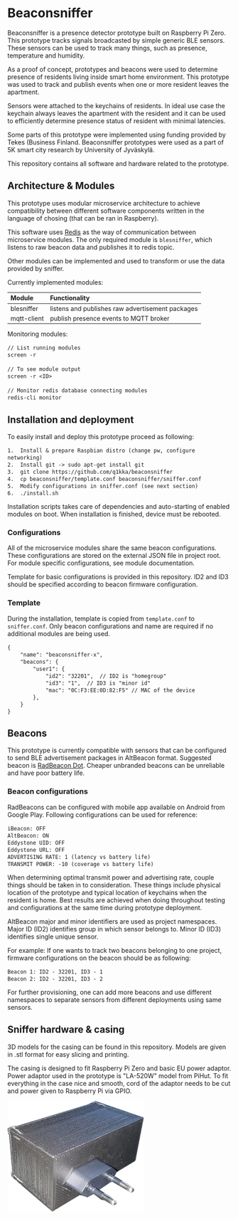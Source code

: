 # Beaconsniffer

Beaconsniffer is a presence detector prototype built on Raspberry Pi Zero. This prototype tracks signals broadcasted by simple generic BLE sensors. These sensors can be used to track many things, such as presence, temperature and humidity.

As a proof of concept, prototypes and beacons were used to determine presence of residents living inside smart home environment. This prototype was used to track and publish events when one or more resident leaves the apartment.

Sensors were attached to the keychains of residents. In ideal use case the keychain always leaves the apartment with the resident and it can be used to efficiently determine presence status of resident with minimal latencies.

Some parts of this prototype were implemented using funding provided by Tekes (Business Finland. Beaconsniffer prototypes were used as a part of 5K smart city research by University of Jyväskylä.

This repository contains all software and hardware related to the prototype.

## Architecture & Modules

This prototype uses modular microservice architecture to achieve compatibility between different software components written in the language of chosing (that can be ran in Raspberry).

This software uses [Redis](https://github.com/antirez/redis) as the way of communication between microservice modules. The only required module is `blesniffer`, which listens to raw beacon data and publishes it to redis topic.

Other modules can be implemented and used to transform or use the data provided by sniffer.

Currently implemented modules:

| Module      | Functionality                                    |
| :---------- | :----------------------------------------------- |
| blesniffer  | listens and publishes raw advertisement packages |
| mqtt-client | publish presence events to MQTT broker           |

Monitoring modules:

```
// List running modules
screen -r

// To see module output
screen -r <ID>

// Monitor redis database connecting modules
redis-cli monitor
```

## Installation and deployment

To easily install and deploy this prototype proceed as following:

```
1.  Install & prepare Raspbian distro (change pw, configure networking)
2.  Install git -> sudo apt-get install git
3.  git clone https://github.com/q1kka/beaconsniffer
4.  cp beaconsniffer/template.conf beaconsniffer/sniffer.conf
5.  Modify configurations in sniffer.conf (see next section)
6.  ./install.sh
```

Installation scripts takes care of dependencies and auto-starting of enabled modules on boot. When installation is finished, device must be rebooted.

### Configurations

All of the microservice modules share the same beacon configurations. These configurations are stored on the external JSON file in project root. For module specific configurations, see module documentation.

Template for basic configurations is provided in this repository. ID2 and ID3 should be specified according to beacon firmware configuration.

### Template

During the installation, template is copied from `template.conf` to `sniffer.conf`. Only beacon configurations and name are required if no additional modules are being used.

```
{
    "name": "beaconsniffer-x",
    "beacons": {
        "user1": {
            "id2": "32201",  // ID2 is "homegroup"
            "id3": "1",  // ID3 is "minor id"
            "mac": "0C:F3:EE:0D:82:F5" // MAC of the device
        },
    }
}
```

## Beacons

This prototype is currently compatible with sensors that can be configured to send BLE advertisement packages in AltBeacon format. Suggested beacon is [RadBeacon Dot](/). Cheaper unbranded beacons can be unreliable and have poor battery life.

### Beacon configurations

RadBeacons can be configured with mobile app available on Android from Google Play. Following configurations can be used for reference:

```
iBeacon: OFF
AltBeacon: ON
Eddystone UID: OFF
Eddystone URL: OFF
ADVERTISING RATE: 1 (latency vs battery life)
TRANSMIT POWER: -10 (coverage vs battery life)
```

When determining optimal transmit power and advertising rate, couple things should be taken in to consideration. These things include physical location of the prototype and typical location of keychains when the resident is home. Best results are achieved when doing throughout testing and configurations at the same time during prototype deployment.

AltBeacon major and minor identifiers are used as project namespaces. Major ID (ID2) identifies group in which sensor belongs to. Minor ID (ID3) identifies single unique sensor.

For example: If one wants to track two beacons belonging to one project, firmware configurations on the beacon should be as following:

```
Beacon 1: ID2 - 32201, ID3 - 1
Beacon 2: ID2 - 32201, ID3 - 2
```

For further provisioning, one can add more beacons and use different namespaces to separate sensors from different deployments using same sensors.

## Sniffer hardware & casing

3D models for the casing can be found in this repository. Models are given in .stl format for easy slicing and printing.

The casing is designed to fit Raspberry Pi Zero and basic EU power adaptor. Power adaptor used in the prototype is "LA-520W" model from PiHut. To fit everything in the case nice and smooth, cord of the adaptor needs to be cut and power given to Raspberry Pi via GPIO.

![Hardware in the case](/doc/bsniffer.png)
